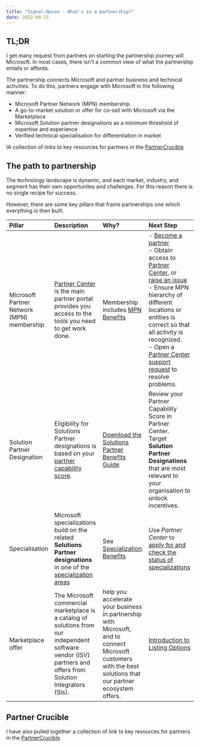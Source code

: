 ```yaml
---
title: "Signal:Noise - What's in a partnership?"
date: 2022-09-21
---
```


## TL;DR

I get many request from partners on starting the partnership journey will Microsoft. In most cases, there isn't a common view of what the partnership entails or affords. 

The partnership connects Microsoft and partner  business and technical activities. To do this, partners engage with Microsoft in the following manner: 

* Microsoft Partner Network (MPN) membership
* A go-to-market solution or offer for co-sell with Microsoft via the Marketplace
* Microsoft Solution partner designations as a minimum threshold of expertise and experience
* Verified technical specialisation for differentiation in market

IA collection of links to key resources for partners in the [PartnerCrucible](https://lagimik.github.io/PartnerCrucible/)

## The path to partnership

 The technology landscape is dynamic, and each market, industry, and segment has their own opportunites and challenges. For this reason there is no single recipe for success.

 However, there are some key pillars that frame partnerships one which everything is then built. 

Pillar | Description | Why? | Next Step
:----- | :---------- | :----- | :-----
Microsoft Partner Network (MPN) membership | [Partner Center](https://partner.microsoft.com/en-us/dashboard) is the main partner portal provides you access to the tools you need to get work done.| Membership includes [MPN Benefits](https://learn.microsoft.com/en-us/partner-center/mpn-find-benefits#mpn-benefits) | - [Become a partner](https://partner.microsoft.com/en-ca/membership) <br> - Obtain access to [Partner Center](https://partner.microsoft.com/en-us/dashboard), or [raise an issue](https://partner.microsoft.com/en-US/support/?stage=1) <br> - Ensure MPN hierarchy of different locations or entities is correct so that all activity is recognized. <br> - Open a [Partner Center support request](https://partner.microsoft.com/en-US/support/?stage=1) to resolve problems. 
Solution Partner Designation | Eligibility for Solutions Partner designations is based on your [partner capability score](https://learn.microsoft.com/en-us/partner-center/partner-capability-score). |  [Download the Solutions Partner Benefits Guide](https://aka.ms/Solutionspartner.Benefits) | Review your Partner Capability Score in Partner Center. <br> Target **Solution Partner Designations** that are most relevant to your organisation to unlock incentives.
Specialisation | Microsoft specializations build on the related **Solutions Partner designations** in one of the [specialization areas](https://learn.microsoft.com/en-us/partner-center/advanced-specializations#specialization-areas) |  See [Specialization Benefits](https://learn.microsoft.com/en-us/partner-center/advanced-specializations#specialization-benefits) | Use *Partner Center* to [apply for and check the status of specializations](https://learn.microsoft.com/en-us/partner-center/advanced-specializations-apply)
Marketplace offer | The Microsoft commercial marketplace is a catalog of solutions from our independent software vendor (ISV) partners and offers from Solution Integrators (SIs).| help you accelerate your business in partnership with Microsoft, and to connect Microsoft customers with the best solutions that our partner ecosystem offers.| [Introduction to Listing Options](https://learn.microsoft.com/en-us/azure/marketplace/determine-your-listing-type)

## Partner Crucible 

I have also pulled together a collection of link to key resources for partners in the [PartnerCrucible](https://lagimik.github.io/PartnerCrucible/)